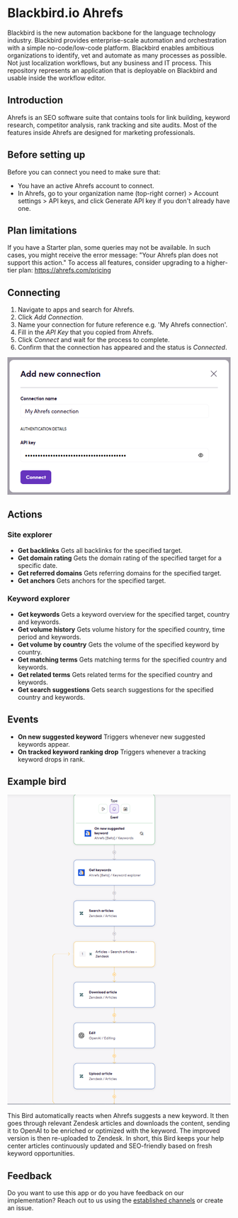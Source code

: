 # Blackbird.io Ahrefs

Blackbird is the new automation backbone for the language technology industry. Blackbird provides enterprise-scale automation and orchestration with a simple no-code/low-code platform. Blackbird enables ambitious organizations to identify, vet and automate as many processes as possible. Not just localization workflows, but any business and IT process. This repository represents an application that is deployable on Blackbird and usable inside the workflow editor.

## Introduction

<!-- begin docs -->

Ahrefs is an SEO software suite that contains tools for link building, keyword research, competitor analysis, rank tracking and site audits. Most of the features inside Ahrefs are designed for marketing professionals.

## Before setting up

Before you can connect you need to make sure that:

- You have an active Ahrefs account to connect.
- In Ahrefs, go to your organization name (top-right corner) > Account settings > API keys, and click Generate API key if you don't already have one.

## Plan limitations

If you have a Starter plan, some queries may not be available. In such cases, you might receive the error message: "Your Ahrefs plan does not support this action." To access all features, consider upgrading to a higher-tier plan: https://ahrefs.com/pricing

## Connecting

1. Navigate to apps and search for Ahrefs.
2. Click _Add Connection_.
3. Name your connection for future reference e.g. 'My Ahrefs connection'.
4. Fill in the _API Key_ that you copied from Ahrefs.
5. Click _Connect_ and wait for the process to complete.
6. Confirm that the connection has appeared and the status is _Connected_.

![AhrefsBlackbirdConnection](Apps.Ahrefs/image/README/AhrefsBlackbirdConnection.png)

## Actions

### Site explorer

- **Get backlinks** Gets all backlinks for the specified target.
- **Get domain rating** Gets the domain rating of the specified target for a specific date.
- **Get referred domains** Gets referring domains for the specified target.
- **Get anchors** Gets anchors for the specified target.

### Keyword explorer

- **Get keywords** Gets a keyword overview for the specified target, country and keywords.
- **Get volume history** Gets volume history for the specified country, time period and keywords.
- **Get volume by country** Gets the volume of the specified keyword by country.
- **Get matching terms** Gets matching terms for the specified country and keywords.
- **Get related terms** Gets related terms for the specified country and keywords.
- **Get search suggestions** Gets search suggestions for the specified country and keywords.

## Events

- **On new suggested keyword** Triggers whenever new suggested keywords appear.
- **On tracked keyword ranking drop** Triggers whenever a tracking keyword drops in rank. 

## Example bird

![AhrefsBird](Apps.Ahrefs/image/README/AhrefsBird.png)

This Bird automatically reacts when Ahrefs suggests a new keyword. It then goes through relevant Zendesk articles and downloads the content, sending it to OpenAI to be enriched or optimized with the keyword. The improved version is then re-uploaded to Zendesk. In short, this Bird keeps your help center articles continuously updated and SEO-friendly based on fresh keyword opportunities.

## Feedback

Do you want to use this app or do you have feedback on our implementation? Reach out to us using the [established channels](https://www.blackbird.io/) or create an issue.

<!-- end docs -->
